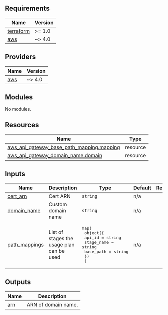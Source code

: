 <!-- BEGIN_TF_DOCS -->
## Requirements

| Name | Version |
|------|---------|
| <a name="requirement_terraform"></a> [terraform](#requirement\_terraform) | >= 1.0 |
| <a name="requirement_aws"></a> [aws](#requirement\_aws) | ~> 4.0 |

## Providers

| Name | Version |
|------|---------|
| <a name="provider_aws"></a> [aws](#provider\_aws) | ~> 4.0 |

## Modules

No modules.

## Resources

| Name | Type |
|------|------|
| [aws_api_gateway_base_path_mapping.mapping](https://registry.terraform.io/providers/hashicorp/aws/latest/docs/resources/api_gateway_base_path_mapping) | resource |
| [aws_api_gateway_domain_name.domain](https://registry.terraform.io/providers/hashicorp/aws/latest/docs/resources/api_gateway_domain_name) | resource |

## Inputs

| Name | Description | Type | Default | Required |
|------|-------------|------|---------|:--------:|
| <a name="input_cert_arn"></a> [cert\_arn](#input\_cert\_arn) | Cert ARN | `string` | n/a | yes |
| <a name="input_domain_name"></a> [domain\_name](#input\_domain\_name) | Custom domain name | `string` | n/a | yes |
| <a name="input_path_mappings"></a> [path\_mappings](#input\_path\_mappings) | List of stages the usage plan can be used | <pre>map(<br>    object({<br>      api_id     = string<br>      stage_name = string<br>      base_path  = string<br>    })<br>  )</pre> | n/a | yes |

## Outputs

| Name | Description |
|------|-------------|
| <a name="output_arn"></a> [arn](#output\_arn) | ARN of domain name. |
<!-- END_TF_DOCS -->
